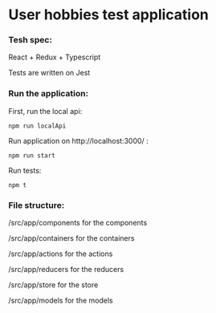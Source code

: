 # User hobbies test application
### Tesh spec: 
React + Redux + Typescript

Tests are written on Jest

### Run the application:
First, run the local api: 
```
npm run localApi
```

Run application on http://localhost:3000/ :
```
npm run start
```

Run tests:
```
npm t
```

### File structure:
/src/app/components for the components

/src/app/containers for the containers

/src/app/actions for the actions
 
/src/app/reducers for the reducers
 
/src/app/store for the store

/src/app/models for the models